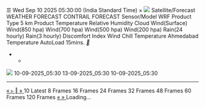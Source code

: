 ☰
Wed Sep 10 2025 05:30:00 (India Standard Time)
×
![](https://mosdac.gov.in/gallery/icons/mgallery.png)
Satellite/Forecast WEATHER FORECAST CONTRAIL FORECAST
Sensor/Model WRF
Product Type 5 km
Product Temperature Relative Humidity Cloud Wind(Surface) Wind(850 hpa) Wind(700 hpa) Wind(500 hpa) Wind(200 hpa) Rain(24 hourly) Rain(3 hourly) Discomfort Index Wind Chill Temperature Ahmedabad Temperature
AutoLoad 15mins.
[ __ ](https://mosdac.gov.in/gallery/index.html?ds=weather)
+ -
![](https://mosdac.gov.in/look/WRF/gallery/2025/10SEP/WRF5K_10SEP2025_0000_TEMP.tif)
10-09-2025_05:30 13-09-2025_05:30 10-09-2025_05:30
  *   *   *   *   *   *   *   *   *   *   *   *   *   *   *   * 

[ « ](https://mosdac.gov.in/gallery/index.html?ds=weather) [ ▹ ](https://mosdac.gov.in/gallery/index.html?ds=weather) [ ‖ ](https://mosdac.gov.in/gallery/index.html?ds=weather) [ » ](https://mosdac.gov.in/gallery/index.html?ds=weather)
10
Latest 8 Frames 16 Frames 24 Frames 32 Frames 48 Frames 60 Frames 120 Frames
[ « ](https://mosdac.gov.in/gallery/index.html?ds=weather) [ » ](https://mosdac.gov.in/gallery/index.html?ds=weather)
Loading... 
